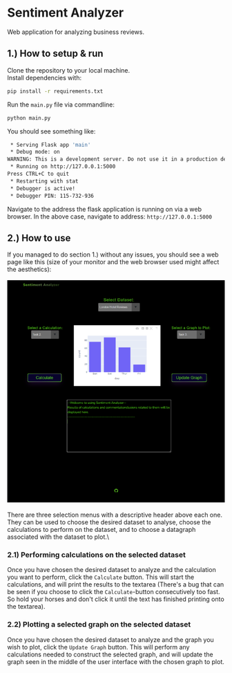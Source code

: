 # Sentiment Analyzer
Web application for analyzing business reviews.

## 1.) How to setup & run
Clone the repository to your local machine.\
Install dependencies with:
```sh
pip install -r requirements.txt
```
Run the `main.py` file via commandline:
```sh
python main.py
```
You should see something like:
```sh
 * Serving Flask app 'main'
 * Debug mode: on
WARNING: This is a development server. Do not use it in a production deployment. Use a production WSGI server instead.
 * Running on http://127.0.0.1:5000
Press CTRL+C to quit
 * Restarting with stat
 * Debugger is active!
 * Debugger PIN: 115-732-936
```
Navigate to the address the flask application is running on via a web browser. In the above case, navigate to address: `http://127.0.0.1:5000`

## 2.) How to use
If you managed to do section 1.) without any issues, you should see a web page like this (size of your monitor and the web browser used might affect the aesthetics):\
\
![plot](./static/assets/sentan_2.png)
\
\
There are three selection menus with a descriptive header above each one. They can be used to choose the desired dataset to analyse, choose the calculations to perform on the dataset, and to choose a datagraph associated with the dataset to plot.\
### 2.1) Performing calculations on the selected dataset
Once you have chosen the desired dataset to analyze and the calculation you want to perform, click the `Calculate` button. This will start the calculations, and will print the results to the textarea (There's a bug that can be seen if you choose to click the `Calculate`-button consecutively too fast. So hold your horses and don't click it until the text has finished printing onto the textarea).
### 2.2) Plotting a selected graph on the selected dataset
Once you have chosen the desired dataset to analyze and the graph you wish to plot, click the `Update Graph` button. This will perform any calculations needed to construct the selected graph, and will update the graph seen in the middle of the user interface with the chosen graph to plot.
